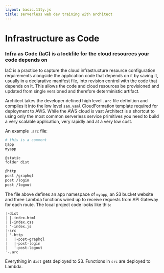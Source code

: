 ```yaml
---
layout: basic.11ty.js
title: serverless web dev training with architect
---
```


# Infrastructure as Code

### Infra as Code (IaC) is a lockfile for the cloud resources your code depends on

IaC is a practice to capture the cloud infrastructure resource configuration requirements alongside the application code that depends on it by saving it, usually in a declarative manifest file, into revision control with the code that depends on it. This allows the code and cloud resources be provisioned and updated from single versioned and therefore deterministic artifact.

Architect takes the developer defined high level `.arc` file definition and compiles it into the low level `sam.yaml` CloudFormation template required for deployment to AWS. While the AWS cloud is vast Architect is a shortcut to using only the most common serverless service primitives you need to build a very scalable application, very rapidly and at a very low cost. 

An example `.arc` file:

```bash
# this is a comment
@app
myapp

@static
folder dist 

@http
post /graphql
post /login
post /logout
```

The file above defines an app namespace of `myapp`, an S3 bucket website and three Lambda functions wired up to receive requests from API Gateway for each route. The local project code looks like this:

```
|-dist
| |-index.html
| |-index.css
| '-index.js
|-src
| '-http
|   |-post-graphql
|   |-post-login
|   '-post-logout
'-.arc
```

Everything in `dist` gets deployed to S3. Functions in `src` are deployed to Lambda.
